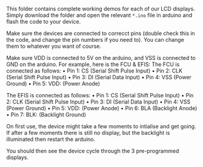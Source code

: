 This folder contains complete working demos for each of our LCD displays. Simply download the folder and open the relevant `*.ino` file in arduino and flash the code to your device.

Make sure the devices are connected to correcct pins (double check this in the code, and change the pin numbers if you need to). You can change them to whatever you want of course.

Make sure VDD is connected to 5V on the arduino, and VSS is connected to GND on the arduino.
For example, here is the FCU & EFIS:
The FCU is connected as follows:
• Pin 1: CS (Serial Shift Pulse Input)
• Pin 2: CLK (Serial Shift Pulse Input)
• Pin 3: DI (Serial Data Input)
• Pin 4: VSS (Power Ground)
• Pin 5: VDD: (Power Anode)

The EFIS is connected as follows:
• Pin 1: CS (Serial Shift Pulse Input)
• Pin 2: CLK (Serial Shift Pulse Input)
• Pin 3: DI (Serial Data Input)
• Pin 4: VSS (Power Ground)
• Pin 5: VDD: (Power Anode)
• Pin 6: BLA (Backlight Anode)
• Pin 7: BLK: (Backlight Ground)

On first use, the device might take a few moments to intialise and get going. If after a few moments there is still no display, but the backlight is illuminated then restart the arduino.

You should then see the device cycle through the 3 pre-programmed displays.
